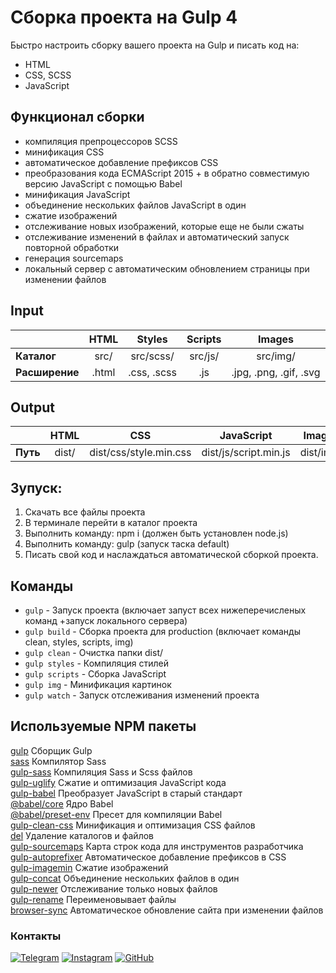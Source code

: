 # Сборка проекта на Gulp 4
Быстро настроить сборку вашего проекта на Gulp и писать код на:
- HTML
- CSS, SCSS
- JavaScript

## Функционал сборки
- компиляция препроцессоров SCSS
- минификация CSS
- автоматическое добавление префиксов CSS
- преобразования кода ECMAScript 2015 + в обратно совместимую версию JavaScript с помощью Babel
- минификация JavaScript
- объединение нескольких файлов JavaScript в один
- сжатие изображений
- отслеживание новых изображений, которые еще не были сжаты
- отслеживание изменений в файлах и автоматический запуск повторной обработки
- генерация sourcemaps
- локальный сервер с автоматическим обновлением страницы при изменении файлов

## Input
|| HTML | Styles | Scripts | Images |
|:---|:------:|:-----:|:----:|:-----:|
| **Каталог** | src/ | src/scss/ | src/js/ | src/img/ |
| **Расширение** | .html | .css, .scss | .js | .jpg, .png, .gif, .svg |

## Output
|| HTML | CSS | JavaScript | Images |
|:---|:------:|:-----:|:----:|:-----:|
| **Путь** | dist/ | dist/css/style.min.css | dist/js/script.min.js | dist/img/ |

## Зупуск:  
1. Скачать все файлы проекта  
2. В терминале перейти в каталог проекта  
3. Выполнить команду: npm i (должен быть установлен node.js)  
4. Выполнить команду: gulp (запуск таска default)  
5. Писать свой код и наслаждаться автоматической сборкой проекта. 

## Команды
- `gulp` - Запуск проекта (включает запуст всех нижеперечисленых команд +запуск локального сервера)
- `gulp build` - Сборка проекта для production (включает команды clean, styles, scripts, img)
- `gulp clean` - Очистка папки dist/
- `gulp styles` - Компиляция стилей
- `gulp scripts` - Сборка JavaScript
- `gulp img` - Минификация картинок
- `gulp watch` - Запуск отслеживания изменений проекта

## Используемые NPM пакеты
[gulp](https://www.npmjs.com/package/gulp) Сборщик Gulp  
[sass](https://www.npmjs.com/package/sass) Компилятор Sass  
[gulp-sass](https://www.npmjs.com/package/gulp-sass) Компиляция Sass и Scss файлов  
[gulp-uglify](https://www.npmjs.com/package/gulp-uglify) Сжатие и оптимизация JavaScript кода  
[gulp-babel](https://www.npmjs.com/package/gulp-babel) Преобразует JavaScript в старый стандарт  
[@babel/core](https://www.npmjs.com/package/@babel/core) Ядро Babel  
[@babel/preset-env](https://www.npmjs.com/package/@babel/preset-env) Пресет для компиляции Babel  
[gulp-clean-css](https://www.npmjs.com/package/gulp-clean-css) Минификация и оптимизация CSS файлов   
[del](https://www.npmjs.com/package/del) Удаление каталогов и файлов  
[gulp-sourcemaps](https://www.npmjs.com/package/gulp-sourcemaps) Карта строк кода для инструментов  разработчика   
[gulp-autoprefixer](https://www.npmjs.com/package/gulp-autoprefixer) Автоматическое добавление префиксов в CSS   
[gulp-imagemin](https://www.npmjs.com/package/gulp-imagemin) Сжатие изображений   
[gulp-concat](https://www.npmjs.com/package/gulp-concat) Объединение нескольких файлов в один  
[gulp-newer](https://www.npmjs.com/package/gulp-newer) Отслеживание только новых файлов  
[gulp-rename](https://www.npmjs.com/package/gulp-rename) Переименовывает файлы    
[browser-sync](https://browsersync.io/docs/gulp) Автоматическое обновление сайта при изменении файлов  

### Контакты
[![Telegram](https://img.shields.io/badge/-Telegram-333?style=for-the-badge&logo=telegram&logoColor=27A0D9)](https://t.me/LordOfTime_1327)
[![Instagram](https://img.shields.io/badge/-Instagram-333?style=for-the-badge&logo=instagram&logoColor=B4068E)](https://www.instagram.com/dima_kaminskiy_1327)
[![GitHub](https://img.shields.io/badge/-GitHub-333?style=for-the-badge&logo=GitHub&logoColor=fff)](https://github.com/LordOfTime1327)
